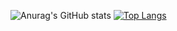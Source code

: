 ![Anurag's GitHub stats](https://github-readme-stats.vercel.app/api?username=bdjdndn&show_icons=true&theme=tokyonight&bg_color=DEG,COLOR1,COLOR2,COLOR3...COLOR10)
[![Top Langs](https://github-readme-stats.vercel.app/api/top-langs/?username=bdjdndn&layout=compact)](https://github.com/anuraghazra/github-readme-stats)
